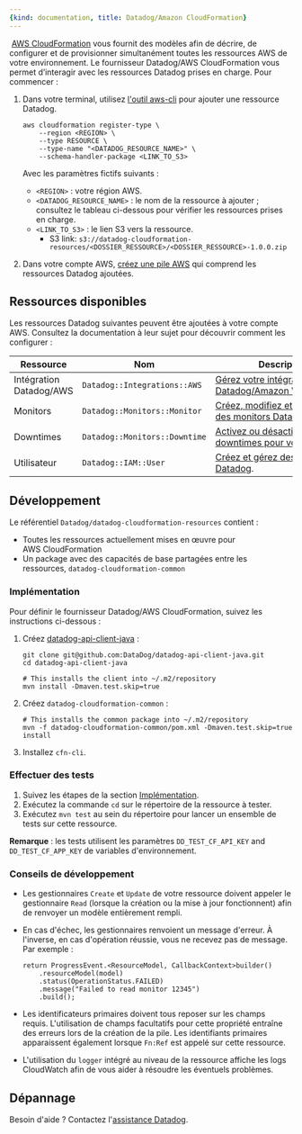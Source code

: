 ```yaml
---
{kind: documentation, title: Datadog/Amazon CloudFormation}
---
```


​
[AWS CloudFormation](https://docs.aws.amazon.com/AWSCloudFormation/latest/UserGuide/GettingStarted.html) vous fournit des modèles afin de décrire, de configurer et de provisionner simultanément toutes les ressources AWS de votre environnement. Le fournisseur Datadog/AWS CloudFormation vous permet d’interagir avec les ressources Datadog prises en charge. Pour commencer :

1. Dans votre terminal, utilisez [l'outil aws-cli](https://aws.amazon.com/cli/) pour ajouter une ressource Datadog.

    ```shell
    aws cloudformation register-type \
        --region <REGION> \
        --type RESOURCE \
        --type-name "<DATADOG_RESOURCE_NAME>" \
        --schema-handler-package <LINK_TO_S3>
    ```

    Avec les paramètres fictifs suivants :
    * `<REGION>` : votre région AWS.
    * `<DATADOG_RESOURCE_NAME>` : le nom de la ressource à ajouter ; consultez le tableau ci-dessous pour vérifier les ressources prises en charge.
    * `<LINK_TO_S3>` : le lien S3 vers la ressource.
      * S3 link: `s3://datadog-cloudformation-resources/<DOSSIER_RESSOURCE>/<DOSSIER_RESSOURCE>-1.0.0.zip`

2. Dans votre compte AWS, [créez une pile AWS](https://console.aws.amazon.com/cloudformation/home) qui comprend les ressources Datadog ajoutées.

## Ressources disponibles

Les ressources Datadog suivantes peuvent être ajoutées à votre compte AWS. Consultez la documentation à leur sujet pour découvrir comment les configurer :

| Ressource                | Nom                          | Description                                                                                                                                                    |
|-------------------------|-------------------------------|----------------------------------------------------------------------------------------------------------------------------------------------------------------|
| Intégration Datadog/AWS | `Datadog::Integrations::AWS`  | [Gérez votre intégration Datadog/Amazon Web Services.](https://github.com/DataDog/datadog-cloudformation-resources/tree/master/datadog-integrations-aws-handler) |
| Monitors                | `Datadog::Monitors::Monitor`  | [Créez, modifiez et supprimez des monitors Datadog](https://github.com/DataDog/datadog-cloudformation-resources/tree/master/datadog-monitors-monitor-handler).       |
| ​Downtimes                | `Datadog::Monitors::Downtime` | [Activez ou désactivez des downtimes pour vos monitors](https://github.com/DataDog/datadog-cloudformation-resources/tree/master/datadog-monitors-downtime-handler).    |
| Utilisateur                    | `Datadog::IAM::User`          | [Créez et gérez des utilisateurs Datadog](https://github.com/DataDog/datadog-cloudformation-resources/tree/master/ddatadog-iam-user-handler).                         |

## Développement

Le référentiel `Datadog/datadog-cloudformation-resources` contient :

* Toutes les ressources actuellement mises en œuvre pour AWS CloudFormation
* Un package avec des capacités de base partagées entre les ressources, `datadog-cloudformation-common`

### Implémentation

Pour définir le fournisseur Datadog/AWS CloudFormation, suivez les instructions ci-dessous :

1. Créez [datadog-api-client-java](https://github.com/DataDog/datadog-api-client-java) :

    ```
    git clone git@github.com:DataDog/datadog-api-client-java.git
    cd datadog-api-client-java

    # This installs the client into ~/.m2/repository
    mvn install -Dmaven.test.skip=true
    ```
2. Créez `datadog-cloudformation-common` :
​
    ```
    # This installs the common package into ~/.m2/repository
    mvn -f datadog-cloudformation-common/pom.xml -Dmaven.test.skip=true install
    ```
3. Installez `cfn-cli`.

### Effectuer des tests

1. Suivez les étapes de la section [Implémentation](#implementation).
2. Exécutez la commande `cd` sur le répertoire de la ressource à tester.
3.  Exécutez `mvn test` au sein du répertoire pour lancer un ensemble de tests sur cette ressource.

**Remarque** : les tests utilisent les paramètres `DD_TEST_CF_API_KEY` and `DD_TEST_CF_APP_KEY` de variables d'environnement.

### Conseils de développement

* Les gestionnaires `Create` et `Update` de votre ressource doivent appeler le gestionnaire `Read` (lorsque la création ou la mise à jour fonctionnent) afin de renvoyer un modèle entièrement rempli.
* En cas d'échec, les gestionnaires renvoient un message d'erreur. À l'inverse, en cas d'opération réussie, vous ne recevez pas de message. Par exemple :
​
    ```
    return ProgressEvent.<ResourceModel, CallbackContext>builder()
        .resourceModel(model)
        .status(OperationStatus.FAILED)
        .message("Failed to read monitor 12345")
        .build();
    ```

* Les identificateurs primaires doivent tous reposer sur les champs requis. L'utilisation de champs facultatifs pour cette propriété entraîne des erreurs lors de la création de la pile. Les identifiants primaires apparaissent également lorsque `Fn:Ref` est appelé sur cette ressource.
* L'utilisation du `logger` intégré au niveau de la ressource affiche les logs CloudWatch afin de vous aider à résoudre les éventuels problèmes.

## Dépannage

Besoin d'aide ? Contactez l'[assistance Datadog](https://docs.datadoghq.com/help/).
